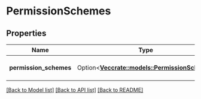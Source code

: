 # PermissionSchemes

## Properties

Name | Type | Description | Notes
------------ | ------------- | ------------- | -------------
**permission_schemes** | Option<[**Vec<crate::models::PermissionScheme>**](PermissionScheme.md)> | Permission schemes list. | [optional][readonly]

[[Back to Model list]](../README.md#documentation-for-models) [[Back to API list]](../README.md#documentation-for-api-endpoints) [[Back to README]](../README.md)



